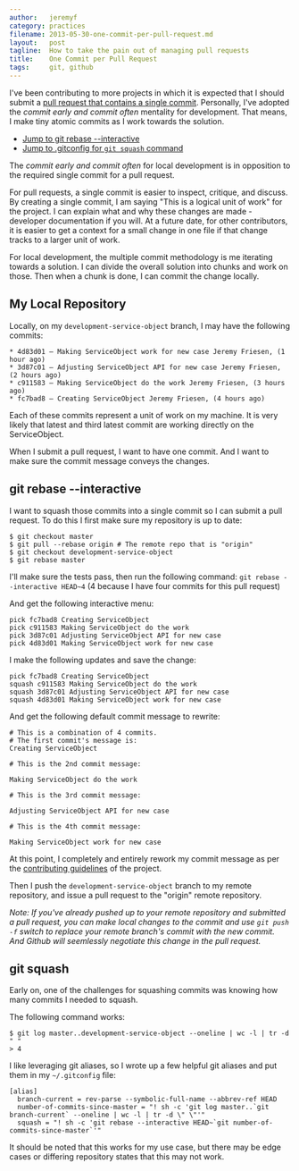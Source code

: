 ```yaml
---
author:   jeremyf
category: practices
filename: 2013-05-30-one-commit-per-pull-request.md
layout:   post
tagline:  How to take the pain out of managing pull requests
title:    One Commit per Pull Request
tags:     git, github
---
```


I've been contributing to more projects in which it is expected that I should submit a [pull request that contains a single commit](https://github.com/projecthydra/hydra-head/blob/master/CONTRIBUTING.md).
Personally, I've adopted the _commit early and commit often_ mentality for development.
That means, I make tiny atomic commits as I work towards the solution.

* [Jump to git rebase --interactive](#git-rebase-interactive)
* [Jump to .gitconfig for `git squash` command](#git-squash)

The _commit early and commit often_ for local development is in opposition to the required single commit for a pull request.

For pull requests, a single commit is easier to inspect, critique, and discuss.
By creating a single commit, I am saying "This is a logical unit of work" for the project.
I can explain what and why these changes are made - developer documentation if you will.
At a future date, for other contributors, it is easier to get a context for a small change in one file if that change tracks to a larger unit of work.

For local development, the multiple commit methodology is me iterating towards a solution.
I can divide the overall solution into chunks and work on those.
Then when a chunk is done, I can commit the change locally.

## My Local Repository

Locally, on my `development-service-object` branch, I may have the following commits:

    * 4d83d01 — Making ServiceObject work for new case Jeremy Friesen, (1 hour ago)
    * 3d87c01 — Adjusting ServiceObject API for new case Jeremy Friesen, (2 hours ago)
    * c911583 — Making ServiceObject do the work Jeremy Friesen, (3 hours ago)
    * fc7bad8 — Creating ServiceObject Jeremy Friesen, (4 hours ago)

Each of these commits represent a unit of work on my machine.
It is very likely that latest and third latest commit are working directly on the ServiceObject.

When I submit a pull request, I want to have one commit.
And I want to make sure the commit message conveys the changes.

## git rebase --interactive
<span id="git-rebase-interactive"></span>

I want to squash those commits into a single commit so I can submit a pull request.
To do this I first make sure my repository is up to date:

    $ git checkout master
    $ git pull --rebase origin # The remote repo that is "origin"
    $ git checkout development-service-object
    $ git rebase master

I'll make sure the tests pass, then run the following command: `git rebase --interactive HEAD~4` (4 because I have four commits for this pull request)

And get the following interactive menu:

    pick fc7bad8 Creating ServiceObject
    pick c911583 Making ServiceObject do the work
    pick 3d87c01 Adjusting ServiceObject API for new case
    pick 4d83d01 Making ServiceObject work for new case

I make the following updates and save the change:

    pick fc7bad8 Creating ServiceObject
    squash c911583 Making ServiceObject do the work
    squash 3d87c01 Adjusting ServiceObject API for new case
    squash 4d83d01 Making ServiceObject work for new case

And get the following default commit message to rewrite:

    # This is a combination of 4 commits.
    # The first commit's message is:
    Creating ServiceObject

    # This is the 2nd commit message:

    Making ServiceObject do the work

    # This is the 3rd commit message:

    Adjusting ServiceObject API for new case

    # This is the 4th commit message:

    Making ServiceObject work for new case

At this point, I completely and entirely rework my commit message as per the [contributing guidelines](https://github.com/projecthydra/hydra-head/blob/master/CONTRIBUTING.md) of the project.

Then I push the `development-service-object` branch to my remote repository, and issue a pull request to the "origin" remote repository.

_Note: If you've already pushed up to your remote repository and submitted a pull request, you can make local changes to the commit and use `git push -f` switch to replace your remote branch's commit with the new commit.
And Github will seemlessly negotiate this change in the pull request._

## git squash
<span id="git-squash"></span>

Early on, one of the challenges for squashing commits was knowing how many commits I needed to squash.

The following command works:

    $ git log master..development-service-object --oneline | wc -l | tr -d " "
    > 4

I like leveraging git aliases, so I wrote up a few helpful git aliases and put them in my `~/.gitconfig` file:

    [alias]
      branch-current = rev-parse --symbolic-full-name --abbrev-ref HEAD
      number-of-commits-since-master = "! sh -c 'git log master..`git branch-current` --oneline | wc -l | tr -d \" \"'"
      squash = "! sh -c 'git rebase --interactive HEAD~`git number-of-commits-since-master`'"

It should be noted that this works for my use case, but there may be edge cases or differing repository states that this may not work.
